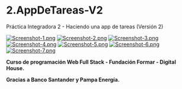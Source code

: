 # 2.AppDeTareas-V2
Práctica Integradora 2 - Haciendo una app de tareas (Versión 2)

[![Screenshot-1.png](https://i.postimg.cc/VNSKF5sW/Screenshot-1.png)](https://postimg.cc/SXhLSSMn)
[![Screenshot-2.png](https://i.postimg.cc/Pr3bFhR3/Screenshot-2.png)](https://postimg.cc/hfm7XFgT)
[![Screenshot-3.png](https://i.postimg.cc/CKyqWKHN/Screenshot-3.png)](https://postimg.cc/pmZrjRSh)
[![Screenshot-4.png](https://i.postimg.cc/KvR3jT0f/Screenshot-4.png)](https://postimg.cc/gnb2BxFL)
[![Screenshot-5.png](https://i.postimg.cc/GhV8ypNC/Screenshot-5.png)](https://postimg.cc/8jdz8TNK)
[![Screenshot-6.png](https://i.postimg.cc/KYy10Hxp/Screenshot-6.png)](https://postimg.cc/k2fM4wVW)
[![Screenshot-7.png](https://i.postimg.cc/FzqR3PTZ/Screenshot-7.png)](https://postimg.cc/p5fRtBbh)

**Curso de programación Web Full Stack - Fundación Formar - Digital House.**

**Gracias a Banco Santander y Pampa Energía.**
